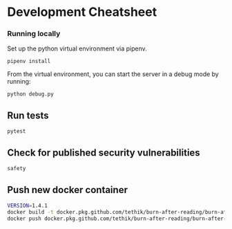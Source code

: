 # Development Cheatsheet

### Running locally

Set up the python virtual environment via pipenv.

```
pipenv install
```

From the virtual environment, you can start the server in a debug mode by running:

```
python debug.py
```

## Run tests
```
pytest
```

## Check for published security vulnerabilities
```
safety
```

## Push new docker container

```sh
VERSION=1.4.1
docker build -t docker.pkg.github.com/tethik/burn-after-reading/burn-after-reading:$VERSION .
docker push docker.pkg.github.com/tethik/burn-after-reading/burn-after-reading:$VERSION
```